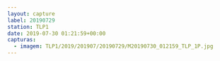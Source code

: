 ```yaml
---
layout: capture
label: 20190729
station: TLP1
date: 2019-07-30 01:21:59+00:00
capturas:
  - imagem: TLP1/2019/201907/20190729/M20190730_012159_TLP_1P.jpg
---
```

